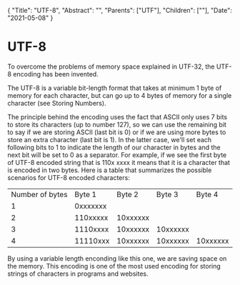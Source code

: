 {
    "Title": "UTF-8",
    "Abstract": "",
    "Parents": ["UTF"],
    "Children": [""],
    "Date": "2021-05-08"
}

# UTF-8

To overcome the problems of memory space explained in UTF-32, the UTF-8 encoding has been invented.

The UTF-8 is a variable bit-length format that takes at minimum 1 byte of memory for each character, but can go up to 4 bytes of memory for a single character (see Storing Numbers).

The principle behind the encoding uses the fact that ASCII only uses 7 bits to store its characters (up to number 127), so we can use the remaining bit to say if we are storing ASCII (last bit is 0) or if we are using more bytes to store an extra character (last bit is 1). In the latter case, we'll set each following bits to 1 to indicate the length of our character in bytes and the next bit will be set to 0 as a separator. For example, if we see the first byte of UTF-8 encoded string that is 110x xxxx it means that it is a character that is encoded in two bytes. Here is a table that summarizes the possible scenarios for UTF-8 encoded characters:

<table class="w3-table-all w3-hoverable">
	<tr class="w3-green">
		<td>Number of bytes</td>
		<td>Byte 1</td>
		<td>Byte 2</td>
		<td>Byte 3</td>
		<td>Byte 4</td>
	</tr>
	<tr class="w3-hover-green">
		<td>1</td>
		<td>0xxxxxxx</td>
		<td></td>
		<td></td>
		<td></td>
	</tr>
	<tr class="w3-hover-green">
		<td>2</td>
		<td>110xxxxx</td>
		<td>10xxxxxx</td>
		<td></td>
		<td></td>
	</tr>
	<tr class="w3-hover-green">
		<td>3</td>
		<td>1110xxxx</td>
		<td>10xxxxxx</td>
		<td>10xxxxxx</td>
		<td></td>
	</tr>
	<tr class="w3-hover-green">
		<td>4</td>
		<td>11110xxx</td>
		<td>10xxxxxx</td>
		<td>10xxxxxx</td>
		<td>10xxxxxx</td>
	</tr>
</table>

By using a variable length enconding like this one, we are saving space on the memory. This encoding is one of the most used encoding for storing strings of characters in programs and websites.